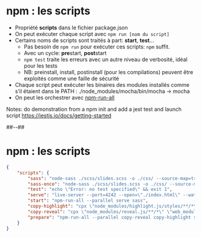 # npm : les scripts

* Propriété **scripts** dans le fichier package.json
* On peut exécuter chaque script avec `npm run [nom du script]`
* Certains noms de scripts sont traités à part: **start**, **test**…
    * Pas besoin de `npm run` pour exécuter ces scripts: `npm` suffit.
    * Avec un cycle: **pre**start, **post**start
    * `npm test` traite les erreurs avec un autre niveau de verbosité, idéal pour les tests
    * NB: preinstall, install, postinstall (pour les compilations) peuvent être exploités comme une faille de sécurité
* Chaque script peut exécuter les binaires des modules installés comme s’il étaient dans le PATH :  ./node_modules/mocha/bin/mocha -> mocha
* On peut les orchestrer avec [npm-run-all](https://www.npmjs.com/package/npm-run-all)


Notes:
do demonstration from a npm init and add a jest test and launch script
https://jestjs.io/docs/getting-started

##--##

<!-- .slide: class="with-code" -->
# npm : les scripts


```json
{
    "scripts": {
        "sass": "node-sass ./scss/slides.scss -o ./css/ --source-map=true --watch=\"scss\" --recursive=\"scss\"",
        "sass-once": "node-sass ./scss/slides.scss -o ./css/ --source-map=true ",
        "test": "echo \"Error: no test specified\" && exit 1",
        "serve": "live-server --port=4242 --open=\"./index.html\" --watch=\"markdown/\"",
        "start": "npm-run-all --parallel serve sass",
        "copy-highlight": "cpx \"node_modules/highlight.js/styles/**/*\" \"web_modules/highlight.js/styles\" ",
        "copy-reveal": "cpx \"node_modules/reveal.js/**/*\" \"web_modules/reveal.js\" ",
        "prepare": "npm-run-all --parallel copy-reveal copy-highlight snowpack"
    }
}
```
